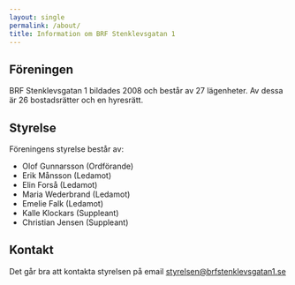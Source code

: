 ```yaml
---
layout: single
permalink: /about/
title: Information om BRF Stenklevsgatan 1
---
```

## Föreningen
BRF Stenklevsgatan 1 bildades 2008 och består av 27 lägenheter. Av dessa är 26 bostadsrätter och en hyresrätt. 

## Styrelse
Föreningens styrelse består av:
- Olof Gunnarsson (Ordförande)
- Erik Månsson (Ledamot)
- Elin Forså (Ledamot)
- Maria Wederbrand (Ledamot)
- Emelie Falk (Ledamot)
- Kalle Klockars (Suppleant)
- Christian Jensen (Suppleant)

## Kontakt
Det går bra att kontakta styrelsen på email <styrelsen@brfstenklevsgatan1.se>

